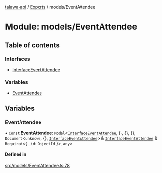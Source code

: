 [talawa-api](../README.md) / [Exports](../modules.md) / models/EventAttendee

# Module: models/EventAttendee

## Table of contents

### Interfaces

- [InterfaceEventAttendee](../interfaces/models_EventAttendee.InterfaceEventAttendee.md)

### Variables

- [EventAttendee](models_EventAttendee.md#eventattendee)

## Variables

### EventAttendee

• `Const` **EventAttendee**: `Model`\<[`InterfaceEventAttendee`](../interfaces/models_EventAttendee.InterfaceEventAttendee.md), \{\}, \{\}, \{\}, `Document`\<`unknown`, \{\}, [`InterfaceEventAttendee`](../interfaces/models_EventAttendee.InterfaceEventAttendee.md)\> & [`InterfaceEventAttendee`](../interfaces/models_EventAttendee.InterfaceEventAttendee.md) & `Required`\<\{ `_id`: `ObjectId`  \}\>, `any`\>

#### Defined in

[src/models/EventAttendee.ts:78](https://github.com/PalisadoesFoundation/talawa-api/blob/9fa6a1c/src/models/EventAttendee.ts#L78)
